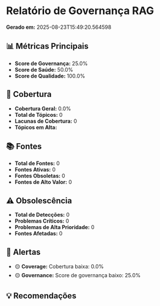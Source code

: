 # Relatório de Governança RAG

**Gerado em:** 2025-08-23T15:49:20.564598

## 📊 Métricas Principais

- **Score de Governança:** 25.0%
- **Score de Saúde:** 50.0%
- **Score de Qualidade:** 100.0%

## 🎯 Cobertura

- **Cobertura Geral:** 0.0%
- **Total de Tópicos:** 0
- **Lacunas de Cobertura:** 0
- **Tópicos em Alta:** 

## 📚 Fontes

- **Total de Fontes:** 0
- **Fontes Ativas:** 0
- **Fontes Obsoletas:** 0
- **Fontes de Alto Valor:** 0

## ⚠️ Obsolescência

- **Total de Detecções:** 0
- **Problemas Críticos:** 0
- **Problemas de Alta Prioridade:** 0
- **Fontes Afetadas:** 0

## 🚨 Alertas

- 🟡 **Coverage:** Cobertura baixa: 0.0%
- 🟡 **Governance:** Score de governança baixo: 25.0%

## 💡 Recomendações

